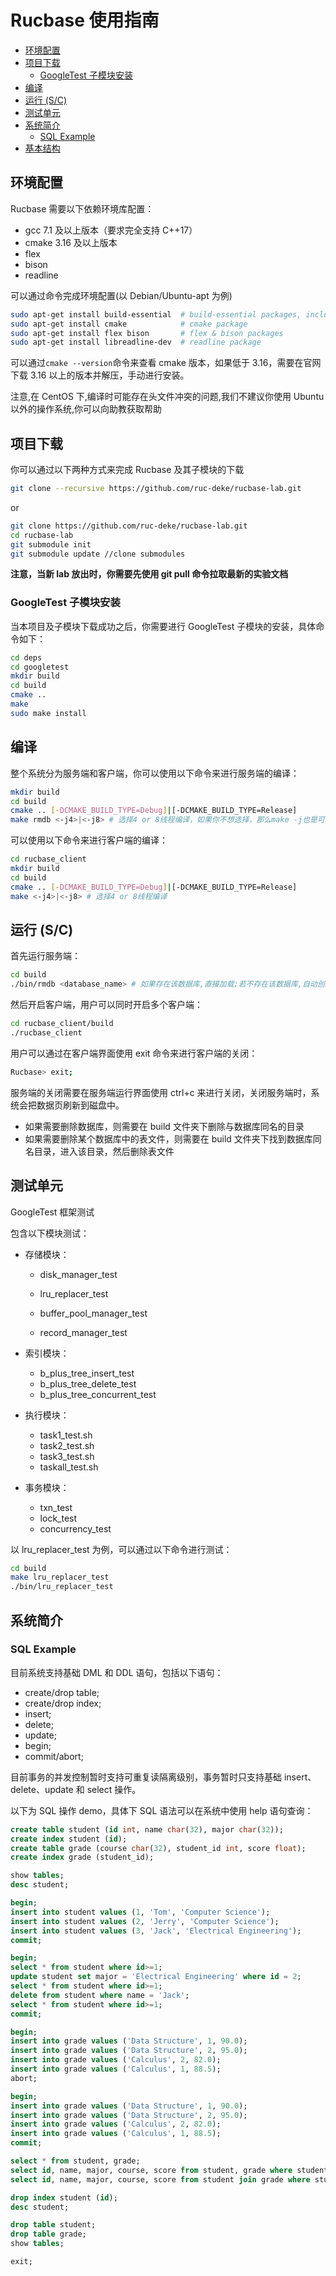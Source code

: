 # Rucbase 使用指南

<!-- START doctoc generated TOC please keep comment here to allow auto update -->

<!-- DON'T EDIT THIS SECTION, INSTEAD RE-RUN doctoc TO UPDATE -->

<!-- DON'T EDIT THIS SECTION, INSTEAD RE-RUN doctoc TO UPDATE -->

- [环境配置](#%E7%8E%AF%E5%A2%83%E9%85%8D%E7%BD%AE)
- [项目下载](#%E9%A1%B9%E7%9B%AE%E4%B8%8B%E8%BD%BD)
  - [GoogleTest 子模块安装](#googletest%E5%AD%90%E6%A8%A1%E5%9D%97%E5%AE%89%E8%A3%85)
- [编译](#%E7%BC%96%E8%AF%91)
- [运行 (S/C)](#%E8%BF%90%E8%A1%8C-sc)
- [测试单元](#%E6%B5%8B%E8%AF%95%E5%8D%95%E5%85%83)
- [系统简介](#%E7%B3%BB%E7%BB%9F%E7%AE%80%E4%BB%8B)
  - [SQL Example](#sql-example)
- [基本结构](#%E5%9F%BA%E6%9C%AC%E7%BB%93%E6%9E%84)

<!-- END doctoc generated TOC please keep comment here to allow auto update -->

## 环境配置

Rucbase 需要以下依赖环境库配置：

- gcc 7.1 及以上版本（要求完全支持 C++17）
- cmake 3.16 及以上版本
- flex
- bison
- readline

可以通过命令完成环境配置(以 Debian/Ubuntu-apt 为例)

```bash
sudo apt-get install build-essential  # build-essential packages, including gcc, g++, make and so on
sudo apt-get install cmake            # cmake package
sudo apt-get install flex bison       # flex & bison packages
sudo apt-get install libreadline-dev  # readline package
```

可以通过`cmake --version`命令来查看 cmake 版本，如果低于 3.16，需要在官网下载 3.16 以上的版本并解压，手动进行安装。

注意,在 CentOS 下,编译时可能存在头文件冲突的问题,我们不建议你使用 Ubuntu 以外的操作系统,你可以向助教获取帮助

## 项目下载

你可以通过以下两种方式来完成 Rucbase 及其子模块的下载

```bash
git clone --recursive https://github.com/ruc-deke/rucbase-lab.git
```

or

```bash
git clone https://github.com/ruc-deke/rucbase-lab.git
cd rucbase-lab
git submodule init
git submodule update //clone submodules
```

**注意，当新 lab 放出时，你需要先使用 git pull 命令拉取最新的实验文档**

### GoogleTest 子模块安装

当本项目及子模块下载成功之后，你需要进行 GoogleTest 子模块的安装，具体命令如下：

```bash
cd deps
cd googletest
mkdir build
cd build
cmake ..
make
sudo make install
```

## 编译

整个系统分为服务端和客户端，你可以使用以下命令来进行服务端的编译：

```bash
mkdir build
cd build
cmake .. [-DCMAKE_BUILD_TYPE=Debug]|[-DCMAKE_BUILD_TYPE=Release]
make rmdb <-j4>|<-j8> # 选择4 or 8线程编译，如果你不想选择，那么make -j也是可以的
```

可以使用以下命令来进行客户端的编译：

```bash
cd rucbase_client
mkdir build
cd build
cmake .. [-DCMAKE_BUILD_TYPE=Debug]|[-DCMAKE_BUILD_TYPE=Release]
make <-j4>|<-j8> # 选择4 or 8线程编译
```

## 运行 (S/C)

首先运行服务端：

```bash
cd build
./bin/rmdb <database_name> # 如果存在该数据库,直接加载;若不存在该数据库,自动创建
```

然后开启客户端，用户可以同时开启多个客户端：

```bash
cd rucbase_client/build
./rucbase_client
```

用户可以通过在客户端界面使用 exit 命令来进行客户端的关闭：

```bash
Rucbase> exit;
```

服务端的关闭需要在服务端运行界面使用 ctrl+c 来进行关闭，关闭服务端时，系统会把数据页刷新到磁盘中。

- 如果需要删除数据库，则需要在 build 文件夹下删除与数据库同名的目录
- 如果需要删除某个数据库中的表文件，则需要在 build 文件夹下找到数据库同名目录，进入该目录，然后删除表文件

## 测试单元

GoogleTest 框架测试

包含以下模块测试：

- 存储模块：

  - disk_manager_test

  - lru_replacer_test
  - buffer_pool_manager_test

  - record_manager_test

- 索引模块：

  - b_plus_tree_insert_test
  - b_plus_tree_delete_test
  - b_plus_tree_concurrent_test

- 执行模块：

  - task1_test.sh
  - task2_test.sh
  - task3_test.sh
  - taskall_test.sh

- 事务模块：

  - txn_test
  - lock_test
  - concurrency_test

以 lru_replacer_test 为例，可以通过以下命令进行测试：

```bash
cd build
make lru_replacer_test
./bin/lru_replacer_test
```

## 系统简介

### SQL Example

目前系统支持基础 DML 和 DDL 语句，包括以下语句：

- create/drop table;
- create/drop index;
- insert;
- delete;
- update;
- begin;
- commit/abort;

目前事务的并发控制暂时支持可重复读隔离级别，事务暂时只支持基础 insert、delete、update 和 select 操作。

以下为 SQL 操作 demo，具体下 SQL 语法可以在系统中使用 help 语句查询：

```sql
create table student (id int, name char(32), major char(32));
create index student (id);
create table grade (course char(32), student_id int, score float);
create index grade (student_id);

show tables;
desc student;

begin;
insert into student values (1, 'Tom', 'Computer Science');
insert into student values (2, 'Jerry', 'Computer Science');
insert into student values (3, 'Jack', 'Electrical Engineering');
commit;

begin;
select * from student where id>=1;
update student set major = 'Electrical Engineering' where id = 2;
select * from student where id>=1;
delete from student where name = 'Jack';
select * from student where id>=1;
commit;

begin;
insert into grade values ('Data Structure', 1, 90.0);
insert into grade values ('Data Structure', 2, 95.0);
insert into grade values ('Calculus', 2, 82.0);
insert into grade values ('Calculus', 1, 88.5);
abort;

begin;
insert into grade values ('Data Structure', 1, 90.0);
insert into grade values ('Data Structure', 2, 95.0);
insert into grade values ('Calculus', 2, 82.0);
insert into grade values ('Calculus', 1, 88.5);
commit;

select * from student, grade;
select id, name, major, course, score from student, grade where student.id = grade.student_id;
select id, name, major, course, score from student join grade where student.id = grade.student_id;

drop index student (id);
desc student;

drop table student;
drop table grade;
show tables;

exit;
```
